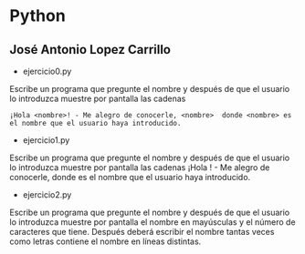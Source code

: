 # Python  
## José Antonio Lopez Carrillo  
- ejercicio0.py  

Escribe un programa que pregunte el nombre y después de que el usuario lo introduzca muestre por pantalla las cadenas 

`¡Hola <nombre>! - Me alegro de conocerle, <nombre>  donde <nombre> es el nombre que el usuario haya introducido.`  


- ejercicio1.py
  
Escribe un programa que pregunte el nombre y después de que el usuario lo introduzca muestre por pantalla las cadenas ¡Hola <nombre>! - Me alegro de conocerle, <nombre>  donde <nombre> es el nombre que el usuario haya introducido.

  
- ejercicio2.py
  
Escribe un programa que pregunte el nombre y después de que el usuario lo introduzca muestre por pantalla el nombre en mayúsculas y el número de caracteres que tiene. Después deberá escribir el nombre tantas veces como letras contiene el nombre en líneas distintas.
